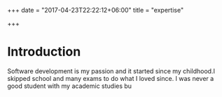 +++
date = "2017-04-23T22:22:12+06:00"
title = "expertise"

+++

# Introduction

Software development is my passion and it started since my childhood.I skipped 
school and many exams to do what I loved since. I was never a good student
with my academic studies bu
